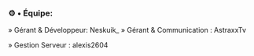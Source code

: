 ### ⚙️​ • Équipe:
» Gérant & Développeur: Neskuik_
» Gérant & Communication : AstraxxTv

» Gestion Serveur : alexis2604
